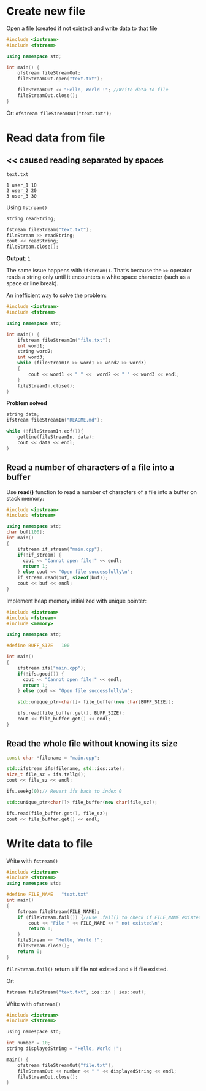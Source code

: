 # Create new file

Open a file (created if not existed) and write data to that file

```cpp
#include <iostream>
#include <fstream>

using namespace std;

int main() {
	ofstream fileStreamOut;
	fileStreamOut.open("text.txt");

	fileStreamOut << "Hello, World !"; //Write data to file
	fileStreamOut.close();
}
```

Or: ``ofstream fileStreamOut("text.txt");``

# Read data from file

## << caused reading separated by spaces 

``text.txt``
```
1 user_1 10
2 user_2 20
3 user_3 30
```

Using ``fstream()``

```cpp
string readString;

fstream fileStream("text.txt");
fileStream >> readString;
cout << readString;
fileStream.close();
```
**Output**: ``1``

The same issue happens with ``ifstream()``. That’s because the ``>>`` operator reads a string only until it encounters a white space character (such as a space or line break). 

An inefficient way to solve the problem:

```cpp
#include <iostream>
#include <fstream>

using namespace std;

int main() {
	ifstream fileStreamIn("file.txt");
	int word1;
	string word2;
	int word3;
	while (fileStreamIn >> word1 >> word2 >> word3)
	{
		cout << word1 << " " <<  word2 << " " << word3 << endl;
	}
	fileStreamIn.close();
}
```
**Problem solved**

```cpp
string data;
ifstream fileStreamIn("README.md");

while (!fileStreamIn.eof()){
	getline(fileStreamIn, data);
	cout << data << endl;
}
```

## Read a number of characters of a file into a buffer

Use **read()** function to read a number of characters of a file into a buffer on stack memory:

```cpp
#include <iostream>
#include <fstream>

using namespace std;
char buf[100];
int main()
{
    ifstream if_stream("main.cpp");
    if(!if_stream) {
      cout << "Cannot open file!" << endl;
      return 1;
    } else cout << "Open file successfully\n";
    if_stream.read(buf, sizeof(buf));
    cout << buf << endl;
}
```
Implement heap memory initialized with unique pointer:
```cpp
#include <iostream>
#include <fstream>
#include <memory>

using namespace std;

#define BUFF_SIZE   100 

int main()
{
    ifstream ifs("main.cpp");
    if(!ifs.good()) {
      cout << "Cannot open file!" << endl;
      return 1;
    } else cout << "Open file successfully\n";

    std::unique_ptr<char[]> file_buffer(new char[BUFF_SIZE]);

    ifs.read(file_buffer.get(), BUFF_SIZE);
    cout << file_buffer.get() << endl;
}
```
## Read the whole file without knowing its size
```cpp
const char *filename = "main.cpp";

std::ifstream ifs(filename, std::ios::ate);
size_t file_sz = ifs.tellg(); 
cout << file_sz << endl;

ifs.seekg(0);// Revert ifs back to index 0

std::unique_ptr<char[]> file_buffer(new char[file_sz]);

ifs.read(file_buffer.get(), file_sz);
cout << file_buffer.get() << endl;
```
# Write data to file

Write with ``fstream()``

```cpp
#include <iostream>
#include <fstream>
using namespace std;

#define FILE_NAME   "text.txt"
int main()
{
	fstream fileStream(FILE_NAME);
    if (fileStream.fail()) {//Use .fail() to check if FILE_NAME existed
        cout << "File " << FILE_NAME << " not existed\n";
        return 0;
    }
    fileStream << "Hello, World !";
    fileStream.close();
    return 0;
}
```

``fileStream.fail()`` return ``1`` if file not existed and ``0`` if file existed.

Or: 

```c
fstream fileStream("text.txt", ios::in | ios::out);
```

Write with ``ofstream()``

```c
#include <iostream>
#include <fstream>

using namespace std;

int number = 10;
string displayedString = "Hello, World !";

main() {
	ofstream fileStreamOut("file.txt");
	fileStreamOut << number << " " << displayedString << endl;
	fileStreamOut.close();
}
```
